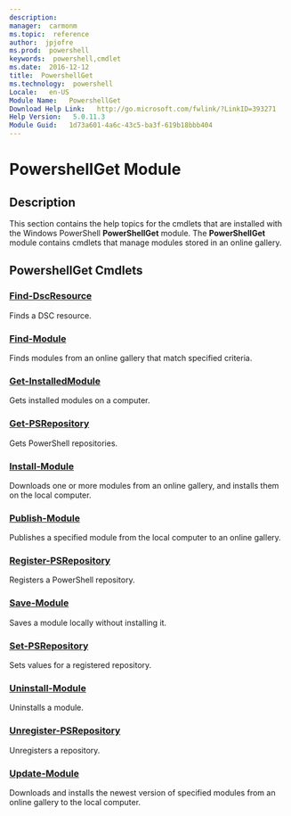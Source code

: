 ```yaml
---
description:  
manager:  carmonm
ms.topic:  reference
author:  jpjofre
ms.prod:  powershell
keywords:  powershell,cmdlet
ms.date:  2016-12-12
title:  PowershellGet
ms.technology:  powershell
Locale:   en-US
Module Name:   PowershellGet
Download Help Link:   http://go.microsoft.com/fwlink/?LinkID=393271
Help Version:   5.0.11.3
Module Guid:   1d73a601-4a6c-43c5-ba3f-619b18bbb404
---
```



# PowershellGet Module
## Description
This section contains the help topics for the cmdlets that are installed with the Windows PowerShell **PowerShellGet** module. The **PowerShellGet** module contains cmdlets that manage modules stored in an online gallery.

## PowershellGet Cmdlets
### [Find-DscResource](Find-DscResource.md)
Finds a DSC resource.


### [Find-Module](Find-Module.md)
Finds modules from an online gallery that match specified criteria.

### [Get-InstalledModule](Get-InstalledModule.md)
Gets installed modules on a computer.

### [Get-PSRepository](Get-PSRepository.md)
Gets PowerShell repositories.


### [Install-Module](Install-Module.md)
Downloads one or more modules from an online gallery, and installs them on the local computer.

### [Publish-Module](Publish-Module.md)
Publishes a specified module from the local computer to an online gallery.

### [Register-PSRepository](Register-PSRepository.md)
Registers a PowerShell repository.


### [Save-Module](Save-Module.md)
Saves a module locally without installing it.

### [Set-PSRepository](Set-PSRepository.md)
Sets values for a registered repository.

### [Uninstall-Module](Uninstall-Module.md)
Uninstalls a module.

### [Unregister-PSRepository](Unregister-PSRepository.md)
Unregisters a repository.

### [Update-Module](Update-Module.md)
Downloads and installs the newest version of specified modules from an online gallery to the local computer.

